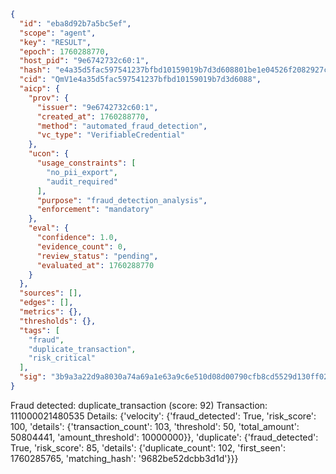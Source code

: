 ```json
{
  "id": "eba8d92b7a5bc5ef",
  "scope": "agent",
  "key": "RESULT",
  "epoch": 1760288770,
  "host_pid": "9e6742732c60:1",
  "hash": "e4a35d5fac597541237bfbd10159019b7d3d608801be1e04526f2082927c54ea",
  "cid": "QmV1e4a35d5fac597541237bfbd10159019b7d3d6088",
  "aicp": {
    "prov": {
      "issuer": "9e6742732c60:1",
      "created_at": 1760288770,
      "method": "automated_fraud_detection",
      "vc_type": "VerifiableCredential"
    },
    "ucon": {
      "usage_constraints": [
        "no_pii_export",
        "audit_required"
      ],
      "purpose": "fraud_detection_analysis",
      "enforcement": "mandatory"
    },
    "eval": {
      "confidence": 1.0,
      "evidence_count": 0,
      "review_status": "pending",
      "evaluated_at": 1760288770
    }
  },
  "sources": [],
  "edges": [],
  "metrics": {},
  "thresholds": {},
  "tags": [
    "fraud",
    "duplicate_transaction",
    "risk_critical"
  ],
  "sig": "3b9a3a22d9a8030a74a69a1e63a9c6e510d08d00790cfb8cd5529d130ff022ce"
}
```

Fraud detected: duplicate_transaction (score: 92)
Transaction: 111000021480535
Details: {'velocity': {'fraud_detected': True, 'risk_score': 100, 'details': {'transaction_count': 103, 'threshold': 50, 'total_amount': 50804441, 'amount_threshold': 10000000}}, 'duplicate': {'fraud_detected': True, 'risk_score': 85, 'details': {'duplicate_count': 102, 'first_seen': 1760285765, 'matching_hash': '9682be52dcbb3d1d'}}}